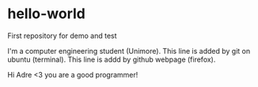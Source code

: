 # hello-world
First repository for demo and test

I'm a computer engineering student (Unimore).
This line is added by git on ubuntu (terminal).
This line is addd by github webpage (firefox).

Hi Adre <3 you are a good programmer!
